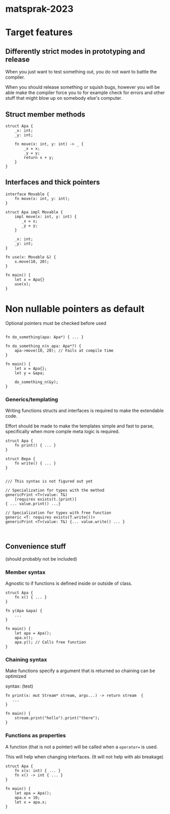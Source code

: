 # matsprak-2023


# Target features

## Differently strict modes in prototyping and release

When you just want to test something out, you do not want to battle the compiler.

When you should release something or squish bugs, however you will be able make the
compiler force you to for example check for errors and other stuff that might blow
up on somebody else's computer.


## Struct member methods
```
struct Apa {
    _x: int;
    _y: int;
    
    fn move(x: int, y: int) -> _ {
        _x = x;
        _y = y;
        return x + y;
    }
}
```


## Interfaces and thick pointers

```
interface Movable {
    fn move(x: int, y: int);
}

struct Apa impl Movable {
    impl move(x: int, y: int) {
       _x = x;
       _y = y;
    }
    
    _x: int;
    _y: int;
}

fn use(x: Movable &) {
    x.move(10, 20);
}

fn main() {
    let x = Apa{}
    use(x);
}
```


# Non nullable pointers as default

Optional pointers must be checked before used

```

fn do_something(apa: Apa*) { ... }

fn do_something_n(n_apa: Apa*?) {
    apa->move(10, 20); // Fails at compile time
}

fn main() {
    let x = Apa{};
    let y = &apa;
    
    do_something_n(&y);
}
```


### Generics/templating

Writing functions structs and interfaces is required to make the extendable code.

Effort should be made to make the templates simple and fast to parse,
specifically when more comple meta logic is required.

```
struct Apa {
    fn print() { ... }
}

struct Bepa {
    fn write() { ... }
}


/// This syntax is not figured out yet

// Specialization for types with the method
genericPrint <T>(value: T&)
    [requires exists(t.(print)]
{ ... value.print() ...}

// Specialization for types with free function
generic <T: requires exists(T.write())>
genericPrint <T>(value: T&) {... value.write() ... }



```

## Convenience stuff
(should probably not be included)

### Member syntax
Agnostic to if functions is defined inside or outside of class.

```
struct Apa {
    fn x() { ... }
}

fn y(Apa &apa) {
    ...
}

fn main() {
    let apa = Apa();
    apa.x();
    apa.y(); // Calls free function
}
```

### Chaining syntax
Make functions specify a argument that is returned so chaining can be optimized

syntax: (test)
```
fn print(x: mut Stream* stream, args...) -> return stream  {
   ...
}

fn main() {
    stream.print("hello").print("there");
}
```


### Functions as properties

A function (that is not a pointer) will be called when a `operator=` is used.

This will help when changing interfaces. (It will not help with abi breakage)

```
struct Apa {
    fn x(x: int) { ... }
    fn x() -> int { ... }
}

fn main() {
    let apa = Apa();
    apa.x = 10;
    let x = apa.x;
}
```

